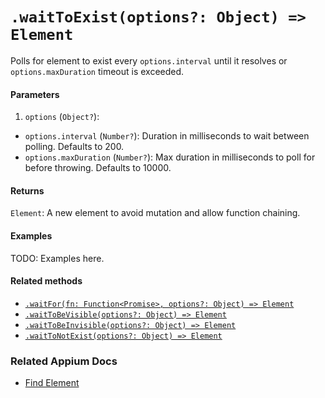 # `.waitToExist(options?: Object) => Element`

Polls for element to exist every `options.interval` until it resolves or `options.maxDuration` timeout is exceeded.

#### Parameters

1. `options` (`Object?`):
  - `options.interval` (`Number?`): Duration in milliseconds to wait between polling. Defaults to 200.
  - `options.maxDuration` (`Number?`): Max duration in milliseconds to poll for before throwing. Defaults to 10000.

#### Returns

`Element`: A new element to avoid mutation and allow function chaining.

#### Examples

TODO: Examples here.

#### Related methods

- [`.waitFor(fn: Function<Promise>, options?: Object) => Element`](./waitFor.md)
- [`.waitToBeVisible(options?: Object) => Element`](./waitToBeVisible.md)
- [`.waitToBeInvisible(options?: Object) => Element`](./waitToBeInvisible.md)
- [`.waitToNotExist(options?: Object) => Element`](./waitToNotExist.md)

### Related Appium Docs

- [Find Element](http://appium.io/docs/en/commands/element/find-element/)